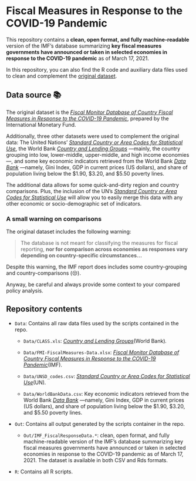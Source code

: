 # Fiscal Measures in Response to the COVID-19 Pandemic

This repository contains a **clean, open format, and fully
machine-readable** version of the IMF’s database summarizing **key
fiscal measures governments have announced or taken in selected
economies in response to the COVID-19 pandemic** as of March 17, 2021.

In this repository, you can also find the R code and auxiliary data
files used to clean and complement the [original
dataset](https://www.imf.org/en/Topics/imf-and-covid19/Fiscal-Policies-Database-in-Response-to-COVID-19).

## Data source :books:

The original dataset is the [*Fiscal Monitor Database of Country Fiscal
Measures in Response to the COVID-19
Pandemic*](https://www.imf.org/en/Topics/imf-and-covid19/Fiscal-Policies-Database-in-Response-to-COVID-19),
prepared by the International Monetary Fund.

Additionally, three other datasets were used to complement the original
data: The United Nations’ [*Standard Country or Area Codes for
Statistical Use*](https://unstats.un.org/unsd/methodology/m49/), the
World Bank [*Country and Lending
Groups*](https://datahelpdesk.worldbank.org/knowledgebase/articles/906519-world-bank-country-and-lending-groups)
—mainly, the country grouping into low, lower-middle, upper-middle, and
high income economies—, and some key economic indicators retrieved from
the World Bank [*Data Bank*](https://databank.bancomundial.org/)
—namely, Gini Index, GDP in current prices (US dollars), and share of
population living below the $1.90, $3.20, and $5.50 poverty lines.

The additional data allows for some quick-and-dirty region and country
comparisons. Plus, the inclusion of the UN’s [*Standard Country or Area
Codes for Statistical
Use*](https://unstats.un.org/unsd/methodology/m49/) will allow you to
easily merge this data with any other economic or socio-demographic set
of indicators.

### A small warning on comparisons

The original dataset includes the following warning:

> The database is not meant for classifying the measures for fiscal
> reporting, **nor for comparison across economies as responses vary
> depending on country-specific circumstances…**

Despite this warning, the IMF report does includes some country-grouping
and country-comparisons (:unamused:).

Anyway, be careful and always provide some context to your compared
policy analysis.

## Repository contents

-   `Data`: Contains all raw data files used by the scripts contained in
    the repo.

    -   `Data/CLASS.xls`: [*Country and Lending
        Groups*](https://datahelpdesk.worldbank.org/knowledgebase/articles/906519-world-bank-country-and-lending-groups)(World
        Bank)*.*

    -   `Data/FMI-FiscalMeasures-Data.xlsx`: [*Fiscal Monitor Database
        of Country Fiscal Measures in Response to the COVID-19
        Pandemic*](https://www.imf.org/en/Topics/imf-and-covid19/Fiscal-Policies-Database-in-Response-to-COVID-19)(IMF).

    -   `Data/UNSD_codes.csv`: [*Standard Country or Area Codes for
        Statistical
        Use*](https://unstats.un.org/unsd/methodology/m49/)(UN)*.*

    -   `Data/WorldBankData.csv`: Key economic indicators retrieved from
        the World Bank [*Data Bank*](https://databank.bancomundial.org/)
        —namely, Gini Index, GDP in current prices (US dollars), and
        share of population living below the $1.90, $3.20, and $5.50
        poverty lines.

-   `Out`: Contains all output generated by the scripts container in the
    repo.

    -   `Out/IMF_FiscalResponseData.*`: clean, open format, and fully
        machine-readable version of the IMF’s database summarizing key
        fiscal measures governments have announced or taken in selected
        economies in response to the COVID-19 pandemic as of March
        17, 2021. The dataset is available in both CSV and Rds formats.

-   `R`: Contains all R scripts.
